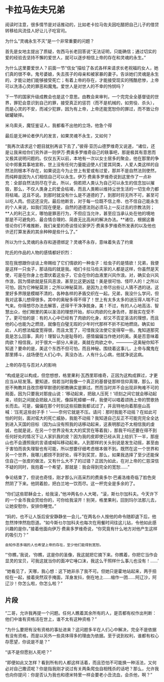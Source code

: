 # 卡拉马佐夫兄弟

阅读时注意，很多情节是对话推动的，比如老卡拉马佐夫因吃醋把自己儿子的借贷转移给风流佳人好让儿子吃官司。

为什么“灵魂永生不灭”是一个非常重要的问题？

首先是女地主提出了质疑，佐西马长老回答说“无法证明，只能确信；通过切实的爱的经验去坚持不懈的爱世人，就可以逐步相信上帝的存在和灵魂的永生。”

为什么这里要爱世人？前面一节“信女”描绘了各式各样来请求长老祝福的女人，她们真的很不幸。鬼号婆娘，失去孩子的母亲和被家暴的妻子。告诉她们灵魂是永生的，才能让她们能够接受死亡；有着上帝的存在，才能接受现实的残酷悲惨，上帝可以洗涤心灵的罪恶和魔鬼。爱世人是对世人的不幸的怜悯吗？

下一节的国家升级成教会也是这个意思。由教会来审判，一个完完全全基督徒的世界，罪犯会意识到自己的罪，接受真正的惩罚（而不是机械的，如劳役、杀头），而是心灵的不安，而减少犯罪，因为有上帝，上帝还能宽恕你的罪过，而不致让你破罐破摔。

米乌索夫，魔怔鉴证人，我都看不出他的立场，他急个得

最后是无神论者伊凡的发言，如果灵魂不永生，又如何？

“我再次请求这个题目就别再谈下去了，”彼得·亚历山德罗维奇又说道，“诸位，还是让我来给你们另外讲一则伊万·费奥多罗维奇自己的轶事吧，那是极其有意思而又极其说明问题的。仅仅五天以前，本地有一次以女士居多的聚会，他在那里的争论中郑重其事地宣称，世上没有任何力量能迫使人们爱其同类，人爱人类这样的自然法则根本不存在，如果说迄今为止世上有爱或有过爱，那并不是自然法则使然，而纯粹是因为人们相信自己可以永生。伊万·费奥多罗维奇说到这里作了一点补充：全部自然法则尽在于此，所以，倘若把人类认为自己可以永生的信念加以摧毁，那么，不仅人类身上的爱会枯竭，而且人类赖以维持尘世生活的一切生命力都将枯竭。这且不说。到那时就没有什么是不道德的了，到那时将无所不可，甚至可以吃人肉。但这还没完。最后他断言，对于每一位既不信上帝、也不信自己能永生的个人来说，如我们现在便是，自然的道德法则必须马上一反过去的宗教法则；**人的利己主义，哪怕是罪恶行为，不但应当允许，甚至应当承认处在他的境地那是不可避免的、最合情合理的、简直无比高尚的解决办法。**诸位，根据这番怪论你们不难推断，我们亲爱的奇谈怪论家伊万·费奥多罗维奇所发表的以及他也许还打算发表的其余种种是些什么了。”


所以为什么灵魂的永存和道德绑定？灵魂不永存，意味着失去了约束

陀氏的作品的人物的感情都好炽烈：

现在我想跟你谈谈上帝赐给了它们情欲的一种虫子：给虫子的是情欲！兄弟，我便是这样一只虫子，那话指的就是我。咱们卡拉马佐夫家的人都是这样，你虽然是天使，可是在你身上也潜伏着这虫子，它会在你的血液里兴风作浪。对，确实会兴风作浪，因为情欲就是狂风恶浪，甚至比这更凶猛！美是很可怕、怪吓人的！之所以可怕，因为它神秘莫测；之所以神秘莫测，是因为上帝尽出些让人猜不透的谜。这里好多界限是模糊不清的，各种各样的矛盾交织在一起。兄弟，我没什么学问，但我对这事儿想得很多。其中的奥秘多得不得了！世上有太多太多的谜压得人喘不过气来。你得想尽办法去解答，还得干干净净脱身。美！不过，有的人心地高洁、智慧出众，他们眼里的美以圣洁的理想开始，却以肉欲的化身告终，那我实在受不了。更可怕的是：有的人心中已经有了肉欲的化身，却又不否定圣洁的理想，而且他的心也能为之燃烧，就像在白璧无瑕的少年时代那样不折不扣地燃烧。确实如此，人的想法幅度宽得很，而且太宽了，可惜我没法使它变得窄一些。鬼知道那究竟是怎么回事，真的！理智认为是耻辱的，感情偏偏当作绝对的美。美是否意味着肉欲？相信我，对于很大一部分人来说，美就在肉欲之中，————这奥秘你知不知道？要命的是，美这个东西不但可怕，而且神秘。围绕着这事儿，上帝与魔鬼在那里搏斗，战场便在人们心中。真没办法，人有什么心病，他就净说这病。


上帝的存在与否对人的影响

“构成是足以构成，但您想想，格里果利·瓦西里耶维奇，正因为这构成罪过，才更应当从轻发落。要知道，倘若当时我像一个真正的基督徒那样信仰真理，那么，我拒不殉教并且改宗穆罕默德的邪教确实是罪过。然而当时并不会出现非殉难不可的局面，因为只要我对那座山说：‘移动起来，把敌人压死！’顷刻之间它就会移动起来，顷刻之间就会把敌人压死，像踩死蟑螂一样，我便可以唱着颂扬上帝的赞歌扬长而去。可是，偏偏在那个时刻这些招数我都试过了，并且特地向着那座山高喊：‘压死这些刽子手！’——奈何它就是不压。请问：那时我能不动摇？在如此可怕的时刻，面对偌大的死亡威胁，我能不动摇？我知道自己反正不可能完完全全达到进入天国的目标（因为山没有照我的话移动起来，这表明那边不太相信我的虔诚，也就是说，在另一个世界没有太大的奖赏在等着我），那我干吗还要在得不到任何好处的情况下让人家扒我的皮？因为我的皮即使已经从背上给扒下一半，那座山也不会遵照我的言语或喊叫移动起来。人到那样的关头别说是发生动摇，甚至由于害怕而丧失理智也有可能，所以想要仔细考虑根本做不到。既然在这一个世界和另一个世界，我哪儿都捞不到好处，得不到奖赏，那么，如果我选择了至少还能保住自己一张皮的做法，又有什么大不了的过错？正因为如此，在对上帝的仁慈深信不疑的同时，我抱着一个希望，那就是：我会得到完全的宽恕……”

争论结束了，但说也奇怪，刚才那么兴高采烈的费奥多尔·巴甫洛维奇临了脸色突然阴了下来。他阴着脸，把白兰地一饮而尽。这一杯完全是多余的了。

“你们这些耶稣会士，给我滚，”他冲两名仆人大喝，“滚，斯乜尔加科夫。今天许下的一个金币我会赏给你的，可你给我滚开！别哭，格里果利，回到玛尔法那儿去，让她安慰你，安排你睡觉。”

“妈的，也不让人饭后安安静静坐一会儿，”在两名仆人按他的命令随即退下后，他忽然悻悻然抱怨道。“如今斯乜尔加科夫也每次在用餐时间往这儿钻，令他如此感兴趣的是你，”接着他面向伊万·费奥多罗维奇说，“你究竟有什么地方对他产生这样的吸引力？”

```
自知作恶多端的人也希望上帝的存在，至少他们能得到宽恕。
```

“‘你瞧，’我说，‘你瞧，这是你的圣像，我这就把它摘下来。你瞧着，你把它当作会显灵的宝贝，可我这就当你的面冲它唾口沫，我这么干照样什么事儿也没有！……’

“她看见了，天哪，我心想：这下她非杀了我不可。但她只是霍地站起来，两手扭绞在一起，接着突然双手掩面，浑身发抖，倒在地上……缩作一团……阿辽沙，阿辽沙！你怎么啦，你怎么啦？”




## 片段

“二哥，允许我再提一个问题。任何人瞧着其余所有的人，是否都有权作出判断：他们中谁有资格活在世上，谁不太有这种资格？”

“为什么要把有没有资格的事扯进来？这问题多半在人们心中解决，完全不是依据有没有资格，而是以另外一些具体得多的理由为依据。至于说到权利，谁都有权心存愿望，你说是不是？”

“该不是但愿别人死吧？”

“即便如此又怎样？看到所有的人都这样活着，而且恐怕不可能换一种活法，又何必对自己撒谎呢？你是指我刚才说过有关两条爬虫自相残杀的话吧？那么，允许我也向你提问：你是否认为我也和德米特里一样会要老小丑流血，会杀他，啊？”